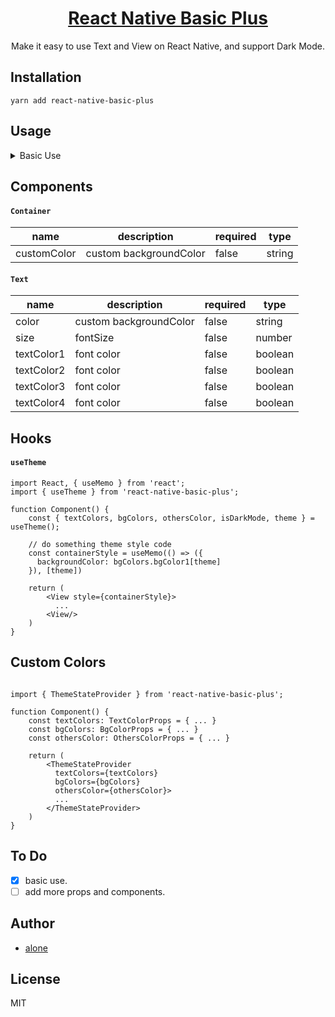 <h1 align="center">
  <a href="https://reactnative.dev/">
    React Native Basic Plus
  </a>
</h1>

<p align="center">
  Make it easy to use Text and View on React Native, and support Dark Mode.
</p>


## Installation

```
yarn add react-native-basic-plus
```

## Usage

<details>
  <summary>Basic Use</summary>

```tsx
import React from 'react';
import {
  ThemeStateProvider,
  Container,
  Text
} from 'react-native-basic-plus';

const App = () => {
  return (
    <ThemeStateProvider>
      <Example />
    </ThemeStateProvider>
  );
};

const Example = () => { return (
    <Container>
      <Text largeTitle semibold customColor={{light: '#000', dark: '#fff'}}>LargeTitle 巨大的标题加粗</Text>
      <Text size={30} textColor1 bold>Title1 标题测试</Text>
      <Text size={24} textColor2 medium>Title2 标题测试</Text>
      <Text size={20} textColor3>Title3 标题测试</Text>
    </Container>
  )
}


export default App;

```

</details>

## Components

#### `Container`

name | description | required | type
--- | --- | --- | ---
customColor | custom backgroundColor | false | string

#### `Text`

name | description | required | type
--- | --- | --- | ---
color | custom backgroundColor | false | string
size | fontSize | false | number
textColor1 | font color | false | boolean
textColor2 | font color | false | boolean
textColor3 | font color | false | boolean
textColor4 | font color | false | boolean

## Hooks

#### `useTheme`

```tsx
import React, { useMemo } from 'react';
import { useTheme } from 'react-native-basic-plus';

function Component() {
    const { textColors, bgColors, othersColor, isDarkMode, theme } = useTheme();

    // do something theme style code
    const containerStyle = useMemo(() => ({
      backgroundColor: bgColors.bgColor1[theme]
    }), [theme])

    return (
        <View style={containerStyle}>
          ...
        <View/>
    )
}
```

## Custom Colors

```tsx

import { ThemeStateProvider } from 'react-native-basic-plus';

function Component() {
    const textColors: TextColorProps = { ... }
    const bgColors: BgColorProps = { ... }
    const othersColor: OthersColorProps = { ... }

    return (
        <ThemeStateProvider
          textColors={textColors}
          bgColors={bgColors}
          othersColor={othersColor}>
          ...
        </ThemeStateProvider>
    )
}
```

## To Do

- [x] basic use.
- [ ] add more props and components.

## Author

- [alone](https://twitter.com/amia1one)

## License

MIT